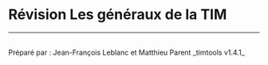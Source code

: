 # Révision Les généraux de la TIM


<hr><br>
Préparé par : Jean-François Leblanc et Matthieu Parent _timtools v1.4.1_
